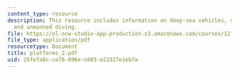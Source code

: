 ```yaml
---
content_type: resource
description: This resource includes information on deep-sea vehicles, manned diving,
  and unmanned diving.
file: https://ol-ocw-studio-app-production.s3.amazonaws.com/courses/12-097-chemical-investigations-of-boston-harbor-january-iap-2006/25fefa8cce78896ec003e22327e1eb7a_platforms_2.pdf
file_type: application/pdf
resourcetype: Document
title: platforms_2.pdf
uid: 25fefa8c-ce78-896e-c003-e22327e1eb7a
---
```

